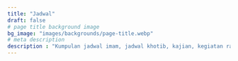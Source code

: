 ```yaml
---
title: "Jadwal"
draft: false
# page title background image
bg_image: "images/backgrounds/page-title.webp"
# meta description
description : "Kumpulan jadwal imam, jadwal khotib, kajian, kegiatan ramadhan dan waktu shalat di Masjid Al-Mujahidin Kembangsri."
---
```

